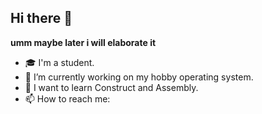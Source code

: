 ## Hi there 👋
**umm maybe later i will elaborate it**
- 🎓 I'm a student.
- 🔭 I’m currently working on my hobby operating system.
- 🌱 I want to learn Construct and Assembly.
- 📫 How to reach me:
